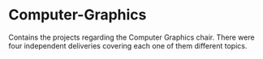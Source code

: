 # Computer-Graphics
Contains the projects regarding the Computer Graphics chair. There were four independent deliveries covering each one of them different topics.
